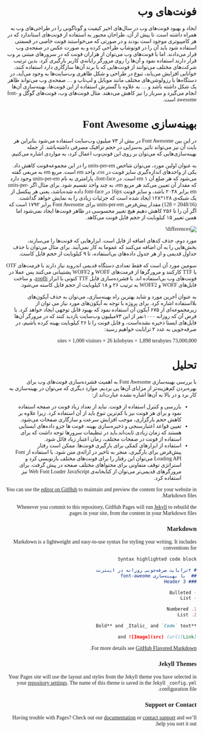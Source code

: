 <style> 
 @import url(https://fonts.googleapis.com/css?family=Katibeh);
 body, div, p, h1, h2 , ul, li, ol{
   font-family: 'Katibeh', cursive;
   direction: rtl;
 }
</style>

# فونت‌های وب 
ایجاد و بهبود فونت‌های وب در سال‌های اخیر کیفیت و گوناگونی را در طراحی‌های وب به همراه داشته است. تا پیش از آن، طراحان مجبور به استفاده از فونت‌های استاندارد که در هر کامپیوتری موجود است بودند و در صورتی که می‌خواستند فونت خاصی در قسمتی استفاده شود باید آن را در فوتوشاپ طراحی کرده و به صورت عکس در صفحه‌ی وب قرار می‌دادند. اما با فونت‌های وب می‌توان از هزاران فونت که در سرورهای مبتنی بر وب قرار دارند استفاده نمود و آن‌ها را روی مرورگر رایانه‌ی کاربر بارگیری کرد. بدین ترتیب شرکت‌های مختلف می‌توانند از فونت‌هایی که با برند آن‌ها سازگاری دارد استفاده کنند، خوانایی افزایش می‌یابد، تنوع در طراحی و شکل ظاهری وب‌سایت‌ها به وجود می‌آید، در دستگاه‌ها با رزولوشن‌های مختلف مانند موبایل و لپ‌تاپ و …  صفحه‌ی وب می‌تواند ظاهر یک شکل داشته باشد و … به علاوه با گسترش استفاده از این فونت‌ها، بهینه‌سازی آن‌ها انجام می‌گیرد و سربار را نیز کاهش می‌دهند. مثال فونت‌های وب، فونت‌های گوگل و font-awesome است.
# بهینه‌سازی Font Awesome 
در این بین Font Awesome در بیش از ۷۳ میلیون وب‌سایت استفاده می‌شود بنابراین هر بایت آن نیز می‌تواند تاثیر به‌سزایی در حجم ترافیک مصرفی داشته‌باشد. از جمله بهینه‌سازی‌هایی که می‌توان بر روی این فونتِ‌وب اعمال کرد، به مواردی اشاره می‌کنیم. 

به عنوان اولین مورد، می‌توان شاخص units-per-em را در این مجموعه‌فونت کاهش داد.  
یکی از واحدهای اندازه‌گیری سایز فونت در css، واحد em است. مربع em به مربعی گفته می‌شود که هر ضلع آن ۱ em است. در font-face، پارامتری به نام units-per-em وجود دارد که مقدار آن تعیین می‌کند هر مربع em، به چند واحد تقسیم شود. برای مثال اگر units-per-em برابر ۲۰۴۸ باشد، و سایز فونت 16px در font-face داده شده‌باشد، یعنی هر پیکسل از یک شبکه‌ی ۱۲۸*۱۲۸ ایجاد شده است که جزئیات زیادی را به نمایش خواهد گذاشت. (2048/16 = 128) 
مقدار پیش‌فرض units-per-em برای Font Awesome برابر ۱۷۹۲ است که اگر آن را تا ۲۵۶ کاهش دهیم هیچ تغییر محسوسی در ظاهر فونت‌ها ایجاد نمی‌شود اما همین تغییر ۱۵ کیلوبایت از حجم فایل فونت می‌کاهد.

![differences!](https://pixelambacht.nl/img/font-awesome-fixed/fa-unitsperem.gif)

مورد دوم، حذف کدهای اضافه از فایل است. ابزارهایی که فونت‌ها را می‌سازند، بخش‌هایی را به آن اضافه می‌کنند که عموما به کار نمی‌آیند. برای مثال می‌توان با حذف جداول قدیمی و از هر جدول داده‌های بی‌استفاده، تا ۹ کیلوبایت از حجم فایل کاست. 


سومین مورد آن است که فقط تعدادی دستگاه قدیمی اندروید نیاز دارند با فرمت‌های OTF یا TTF کارکنند و مرورگرها از فرمت‌های WOFF و WOFF2 پشتیبانی می‌کنند پس عملا در فونت‌های‌ وب‌ بی‌استفاده اند. با فشرده‌سازی فایل TTF کنونی با ابزار <a href="https://github.com/bramstein/sfnt2woff-zopfli">zopfli</a>، و ساخت فایل‌های WOFF و WOFF2 به ترتیب ۲۶ و ۱۸ کیلوبایت از حجم فایل کاسته می‌شود.

به عنوان آخرین مورد و شاید بهترین راه بهینه‌سازی، می‌توان به حذف آیکون‌های بلااستفاده اشاره کرد. برای پروژه با توجه به آیکون‌های مورد نیاز می توان از زیرمجموعه‌ای از ۶۷۵ آیکون آن استفاده نمود که بهبود قابل توجهی ایجاد خواهد کرد.
با فرض آن که روزانه ۱۰۰۰نفر از این ۷۳میلیون وب‌سایت بازدید کنند که در مرورگر آن‌ها فایل‌های ایستا ذخیره نشده‌است، و فایل فونت را تا ۲۶ کیلوبایت بهینه کرده باشیم، در صرفه‌جویی به عدد ۲ ترابایت خواهیم رسید:

73,000,000 sites × 1,000 visitors × 26 kilobytes = 1,898 terabytes
# تحلیل
با بررسی بهینه‌سازی Font Awesome به اهمیت فشرده‌سازی فونت‌های وب برای بهره‌بردن کم‌هزینه‌تر از مزایای آن‌ها پی بردیم.
موارد دیگری که می‌توان در بهینه‌سازی به کار برد و در بالا به آن‌ها اشاره نشده عبارت‌اند از:
- بازرسی و کنترل استفاده از فونت. نباید از تعداد زیاد فونت در صفحه استفاده نمود و برای هر فونت نیز با کم‌ترین تنوع باید از آن استفاده کرد. زیرا علاوه بر کاهش حجم بارگزاری، موجب افزایش سرعت و سازگاری صفحات می‌شود.
- تعیین قواعد اعتبارسنجی و ذخیره‌سازی بهینه.  فونت ها جزو داده‌های ایستایی هستند که زمان زیادی ثابت‌اند.باید در تنظیمات سرورها توجه داشت که برای استفاده از فونت در صفحات مختلف، زمان اعتبار زیاد قائل شود.
- استفاده از ابزارهای کمکی برای بارگیری فونت‌ها. ممکن است رفتار پیش‌فرض برای بارگیری، منجر به تاخیر در ارائه‌ی متن شود. با استفاده از    Font Loading API  می‌توان این رفتار را برای فونت‌های مختلف بازنویسی کرد و استراتژی‌ توقف متفاوتی برای محتواهای مختلف صفحه در پیش گرفت. برای مرورگرهای قدیمی‌تر می‌توان از کتابخانه‌ی Web Font Loader JavaScript نیز استفاده کرد.

You can use the [editor on GitHub](https://github.com/mhadadi/research/edit/master/index.md) to maintain and preview the content for your website in Markdown files.

Whenever you commit to this repository, GitHub Pages will run [Jekyll](https://jekyllrb.com/) to rebuild the pages in your site, from the content in your Markdown files.

### Markdown

Markdown is a lightweight and easy-to-use syntax for styling your writing. It includes conventions for

```markdown
Syntax highlighted code block

# ۲ترابایت صرفه‌جویی روزانه در اینترنت
##  با بهینه‌سازی font-aweome
### Header 3

- Bulleted
- List

1. Numbered
2. List

**Bold** and _Italic_ and `Code` text

[Link](url) and ![Image](src)
```

For more details see [GitHub Flavored Markdown](https://guides.github.com/features/mastering-markdown/).

### Jekyll Themes

Your Pages site will use the layout and styles from the Jekyll theme you have selected in your [repository settings](https://github.com/mhadadi/research/settings). The name of this theme is saved in the Jekyll `_config.yml` configuration file.

### Support or Contact

Having trouble with Pages? Check out our [documentation](https://help.github.com/categories/github-pages-basics/) or [contact support](https://github.com/contact) and we’ll help you sort it out.
